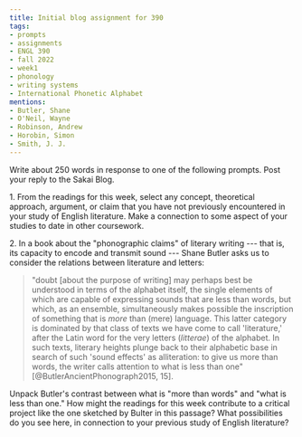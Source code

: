```yaml
---
title: Initial blog assignment for 390
tags:
- prompts
- assignments
- ENGL 390
- fall 2022
- week1
- phonology
- writing systems
- International Phonetic Alphabet
mentions:
- Butler, Shane
- O'Neil, Wayne
- Robinson, Andrew
- Horobin, Simon
- Smith, J. J.
---
```


Write about 250 words in response to one of the following prompts.
Post your reply to the Sakai Blog.

1\. From the readings for this week, select any concept, theoretical approach, argument, or claim that you have not previously encountered in your study of English literature.
Make a connection to some aspect of your studies to date in other coursework.

2\. In a book about the "phonographic claims" of literary writing --- that is, its capacity to encode and transmit sound --- Shane Butler asks us to consider the relations between literature and letters:

> "doubt [about the purpose of writing] may perhaps best be understood in terms of the alphabet itself, the single elements of which are capable of expressing sounds that are less than words, but which, as an ensemble, simultaneously makes possible the inscription of something that is *more* than (mere) language. This latter category is dominated by that class of texts we have come to call 'literature,' after the Latin word for the very letters (*litterae*) of the alphabet. In such texts, literary heights plunge back to their alphabetic base in search of such 'sound effects' as alliteration: to give us more than words, the writer calls attention to what is less than one" [@ButlerAncientPhonograph2015, 15].

Unpack Butler's contrast between what is "more than words" and "what is less than one."
How might the readings for this week contribute to a critical project like the one sketched by Bulter in this passage?
What possibilities do you see here, in connection to your previous study of English literature?
